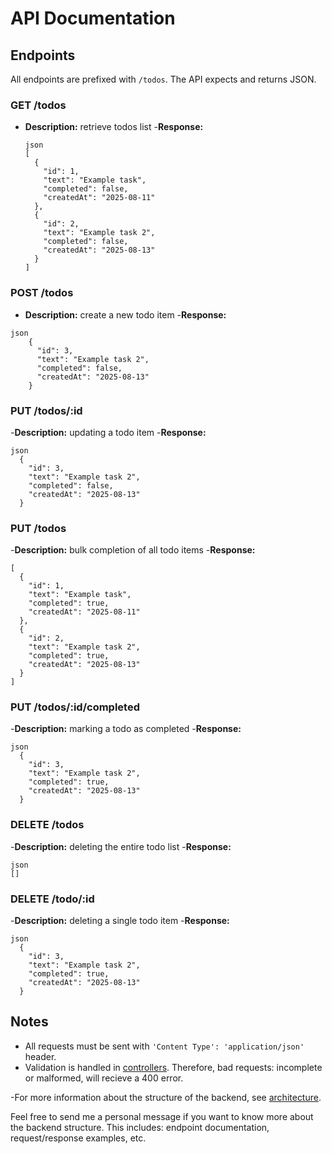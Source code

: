 # API Documentation

## Endpoints
All endpoints are prefixed with `/todos`. The API expects and returns JSON.

### GET /todos 
- **Description:** retrieve todos list
-**Response:** 
  ```
  json
  [
    {
      "id": 1,
      "text": "Example task",
      "completed": false,
      "createdAt": "2025-08-11"
    },
    {
      "id": 2,
      "text": "Example task 2",
      "completed": false,
      "createdAt": "2025-08-13"
    }
  ]
  ```

### POST /todos 
- **Description:** create a new todo item
-**Response:**

```
json
    {
      "id": 3,
      "text": "Example task 2",
      "completed": false,
      "createdAt": "2025-08-13"
    }

```




<!-- for the partial update of a todo object replace method with PATCH /todos/:id -->
### PUT /todos/:id 
-**Description:** updating a todo item
-**Response:**

  ```
  json
    {
      "id": 3,
      "text": "Example task 2",
      "completed": false,
      "createdAt": "2025-08-13"
    }
  
  ```

### PUT /todos
-**Description:** bulk completion of all todo items
-**Response:**

  ```
  [
    {
      "id": 1,
      "text": "Example task",
      "completed": true,
      "createdAt": "2025-08-11"
    },
    {
      "id": 2,
      "text": "Example task 2",
      "completed": true,
      "createdAt": "2025-08-13"
    }
  ]
  ```

### PUT /todos/:id/completed
-**Description:** marking a todo as completed
-**Response:**

  ```
  json
    {
      "id": 3,
      "text": "Example task 2",
      "completed": true,
      "createdAt": "2025-08-13"
    }
  
  ```

### DELETE /todos
-**Description:** deleting the entire todo list
-**Response:**

  ```
  json
  []
  
  ```
### DELETE /todo/:id 
-**Description:** deleting a single todo item
-**Response:**

  ```
  json
    {
      "id": 3,
      "text": "Example task 2",
      "completed": true,
      "createdAt": "2025-08-13"
    }
  
  ```


## Notes 
- All requests must be sent with `'Content Type': 'application/json'` header.
- Validation is handled in [controllers](../backend/src/controllers/). Therefore, bad requests: incomplete or malformed, will recieve a 400 error.

-For more information about the structure of the backend, see [architecture](./architecture.md).

Feel free to send me a personal message if you want to know more about the backend structure. This includes: endpoint documentation, request/response examples, etc.